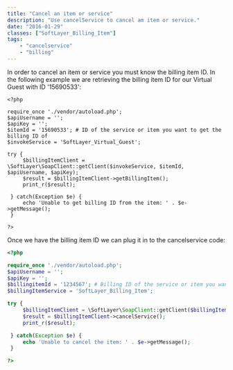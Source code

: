 ```yaml
---
title: "Cancel an item or service"
description: "Use cancelService to cancel am item or service."
date: "2016-01-29"
classes: ["SoftLayer_Billing_Item"]
tags:
    - "cancelservice"
    - "billing"
---
```


In order to cancel an item or service you must know the billing item ID. In the following example we are retrieving the billing item ID for our Virtual Guest with ID '15690533':

```
<?php

require_once './vendor/autoload.php';
$apiUsername = '';
$apiKey = '';
$itemId = '15690533'; # ID of the service or item you want to get the billing ID of
$invokeService = 'SoftLayer_Virtual_Guest';

try {
     $billingItemClient = \SoftLayer\SoapClient::getClient($invokeService, $itemId, $apiUsername, $apiKey);
     $result = $billingItemClient->getBillingItem();
     print_r($result);

 } catch(Exception $e) {
     echo 'Unable to get billing ID from the item: ' . $e->getMessage();
 }

?>
```

Once we have the billing item ID we can plug it in to the cancelservice code:

```php
<?php

require_once './vendor/autoload.php';
$apiUsername = '';
$apiKey = '';
$billingitemId = '1234567'; # Billing ID of the service or item you want to cancel obtained from the previous example
$billingItemService = 'SoftLayer_Billing_Item';

try {
     $billingItemClient = \SoftLayer\SoapClient::getClient($billingItemService, $itemId, $apiUsername, $apiKey);
     $result = $billingItemClient->cancelService();
     print_r($result);

 } catch(Exception $e) {
     echo 'Unable to cancel the item: ' . $e->getMessage();
 }

?>
```
